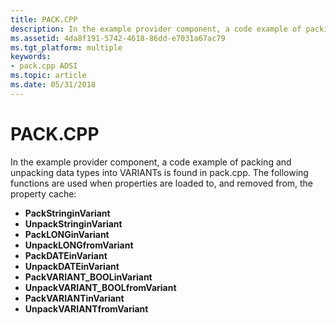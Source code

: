```yaml
---
title: PACK.CPP
description: In the example provider component, a code example of packing and unpacking data types into VARIANTs is found in pack.cpp.
ms.assetid: 4da8f191-5742-4618-86dd-e7031a67ac79
ms.tgt_platform: multiple
keywords:
- pack.cpp ADSI
ms.topic: article
ms.date: 05/31/2018
---
```


# PACK.CPP

In the example provider component, a code example of packing and unpacking data types into VARIANTs is found in pack.cpp. The following functions are used when properties are loaded to, and removed from, the property cache:

-   **PackStringinVariant**
-   **UnpackStringinVariant**
-   **PackLONGinVariant**
-   **UnpackLONGfromVariant**
-   **PackDATEinVariant**
-   **UnpackDATEinVariant**
-   **PackVARIANT\_BOOLinVariant**
-   **UnpackVARIANT\_BOOLfromVariant**
-   **PackVARIANTinVariant**
-   **UnpackVARIANTfromVariant**

 

 




